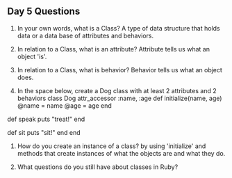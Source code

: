 ## Day 5 Questions

1. In your own words, what is a Class?
A type of data structure that holds data or a data base of attributes and behaviors.

1. In relation to a Class, what is an attribute?
Attribute tells us what an object 'is'.

1. In relation to a Class, what is behavior?
Behavior tells us what an object does.

1. In the space below, create a Dog class with at least 2 attributes and 2 behaviors
class Dog
attr_accessor :name, :age
  def initialize(name, age)
    @name = name
    @age = age
  end

  def speak
    puts "treat!"
  end

  def sit
    puts "sit!"
  end
end

1. How do you create an instance of a class?
by using 'initialize' and methods that create instances of what the objects are and what they do.

1. What questions do you still have about classes in Ruby?
